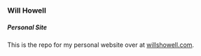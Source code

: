 ### Will Howell 
##### Personal Site

This is the repo for my personal website over at [willshowell.com](http://willshowell.com).
